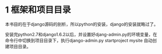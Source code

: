 # 1 框架和项目目录

本书目的在于django源码的剖析，所以python的安装，django的安装就略过了。

安装完python2.7和django1.6.2以后，并设置好djang-admin.py的环境变量，在命令行中切换到项目目录下，执行django-admin.py startproject mysite 自动创建项目目录。
